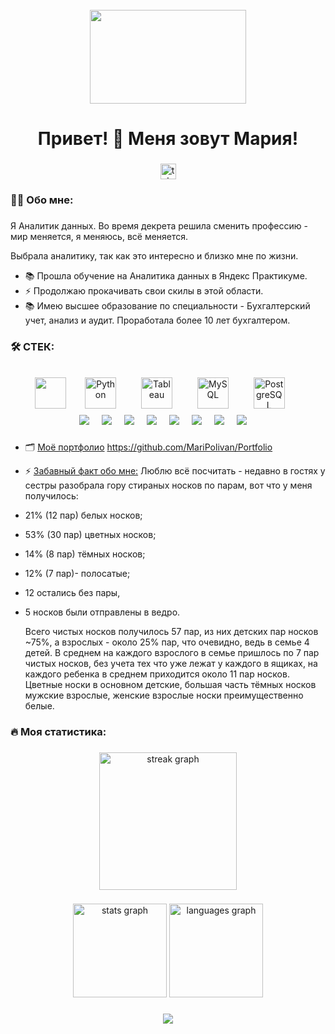 <br clear="both">

<div align="center">
  <img height="150" width="250" src="https://i.gifer.com/origin/71/711557abfeed55bc0ebc5185168147c6.gif"  />
</div>

###

<h1 align="center">Привет! 👋 Меня зовут Мария!</h1>

###

<div align="center">
  <a href="https://t.me/maripolivan" target="_blank">
    <img src="https://img.shields.io/static/v1?message=Telegram&logo=telegram&label=&color=2CA5E0&logoColor=white&labelColor=&style=for-the-badge" height="25" alt="telegram logo"  />
  </a>
</div>

###

<h3 align="left">👩‍💻  Обо мне: </h3>

###
Я Аналитик данных.
Во время декрета решила сменить профессию - мир меняется, я меняюсь, всё меняется.

Выбрала аналитику, так как это интересно и близко мне по жизни. 

- 📚 Прошла обучение на Аналитика данных в Яндекс Практикуме.
- ⚡ Продолжаю прокачивать свои скилы в этой области.
- 📚 Имею высшее образование по специальности - Бухгалтерский учет, анализ и аудит. Проработала более 10 лет бухгалтером.

###

<h3 align="left">🛠  СТЕК:</h3>

###
<div align="center">
 <img src="https://cdn.jsdelivr.net/gh/devicons/devicon/icons/jupyter/jupyter-original-wordmark.svg" width="50"/>
   <img width="12" />
<href="https://www.python.org/" target="_blank"><img style="margin: 10px" src="https://profilinator.rishav.dev/skills-assets/python-original.svg" alt="Python" height="50" />  
  <img width="12" />
<href="https://www.tableau.com/" target="_blank"><img style="margin: 10px" src="https://profilinator.rishav.dev/skills-assets/tableau.svg" alt="Tableau" height="50" />  
  <img width="12" />
<href="https://www.mysql.com/" target="_blank"><img style="margin: 10px" src="https://profilinator.rishav.dev/skills-assets/mysql-original-wordmark.svg" alt="MySQL" height="50" />   
  <img width="12" />
<href="https://www.postgresql.org/" target="_blank"><img style="margin: 10px" src="https://profilinator.rishav.dev/skills-assets/postgresql-original-wordmark.svg" alt="PostgreSQL" height="50" /> 
  <img width="12" />
  
</div>

<div align="center">
 <img src= "https://img.shields.io/badge/Markdown-000000?style=for-the-badge&logo=markdown&logoColor=white" />
<img width="12" />
 <img src= "https://img.shields.io/badge/Pandas-000000?style=for-the-badge&logo=Pandas&logoColor=white" />
<img width="12" />
 <img src= "https://img.shields.io/badge/NumPy-000000?style=for-the-badge&logo=NumPy&logoColor=white" />
<img width="12" />
 <img src= "https://img.shields.io/badge/SciPy-000000?style=for-the-badge&logo=SciPy&logoColor=white" />
<img width="12" />
 <img src= "https://img.shields.io/badge/A/B-tests-000000?style=for-the-badge&logo=A/B-tests&logoColor=white" />
<img width="12" />
 <img src= "https://img.shields.io/badge/Plotly-000000?style=for-the-badge&logo=Plotly&logoColor=white" />
<img width="12" />
 <img src= "https://img.shields.io/badge/Seaborn-000000?style=for-the-badge&logo=Seaborn&logoColor=white" />
<img width="12" />
 <img src= "https://img.shields.io/badge/Matplotlib-000000?style=for-the-badge&logo=Matplotlib&logoColor=white" />
<img width="12" />
</div>
   
###

- 🗂 <ins>Моё портфолио</ins> https://github.com/MariPolivan/Portfolio
  
- ⚡ <ins>Забавный факт обо мне:</ins> Люблю всё посчитать -  недавно в гостях у сестры разобрала гору стираных носков по парам, вот что у меня получилось:
* 21% (12 пар) белых носков;
* 53% (30 пар)  цветных носков;
* 14% (8 пар) тёмных носков;
* 12% (7 пар)- полосатые;
* 12 остались без пары,
* 5 носков были отправлены в ведро.

  Всего чистых носков получилось 57 пар, из них детских пар носков ~75%, а взрослых - около 25% пар, что очевидно, ведь в семье 4 детей. В среднем на каждого взрослого в семье пришлось по 7 пар чистых носков, без учета тех что уже лежат у каждого в ящиках, на каждого ребенка в среднем приходится около 11 пар носков. Цветные носки в основном детские, большая часть тёмных носков мужские взрослые, женские взрослые носки преимущественно белые. 

###
<h3 align="left">🔥   Моя статистика:</h3>

###

<div align="center">
  <img src="https://streak-stats.demolab.com?user=filimonovalexey&locale=en&mode=daily&theme=dark&hide_border=false&border_radius=5&order=3" height="220" alt="streak graph"  />
</div>

###

<div align="center">
  <img src="https://github-readme-stats.vercel.app/api?username=MariPolivan&hide_title=false&hide_rank=false&show_icons=true&include_all_commits=true&count_private=true&disable_animations=false&theme=dracula&locale=en&hide_border=false&order=1" height="150" alt="stats graph"  />
  <img src="https://github-readme-stats.vercel.app/api/top-langs?username=MariPolivan&locale=en&hide_title=false&layout=compact&card_width=320&langs_count=5&theme=dracula&hide_border=false&order=2" height="150" alt="languages graph"  />
</div>

###


<div align="center">
<img src="https://komarev.com/ghpvc/?username=MariPolivan&&style=flat-square" align="center" />
</div>  
  
